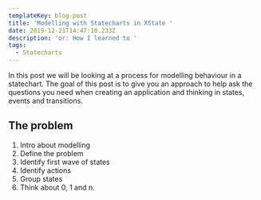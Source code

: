 ```yaml
---
templateKey: blog-post
title: 'Modelling with Statecharts in XState '
date: 2019-12-21T14:47:10.233Z
description: 'or: How I learned to '
tags:
  - Statecharts
---
```

In this post we will be looking at a process for modelling behaviour in a statechart. The goal of this post is to give you an approach to help ask the questions you need when creating an application and thinking in states, events and transitions.

## The problem




1. Intro about modelling
2. Define the problem
3. Identify first wave of states
4. Identify actions
5. Group states
6. Think about 0, 1 and n.

 
